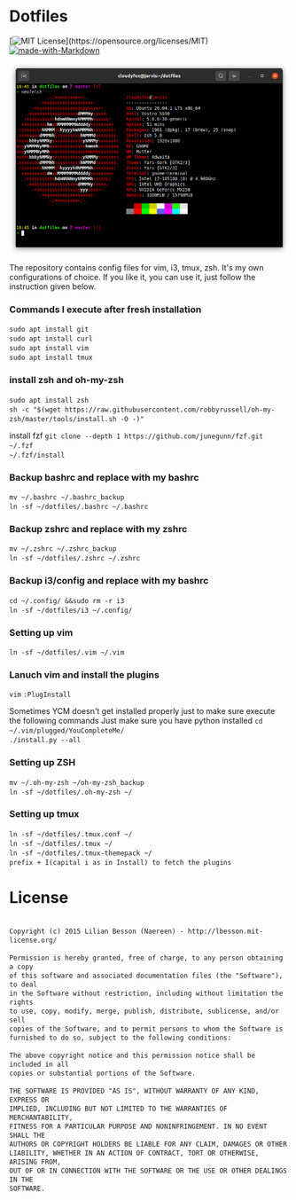 # Dotfiles

[![MIT License](https://img.shields.io/apm/l/atomic-design-ui.svg?)](https://opensource.org/licenses/MIT)
[![made-with-Markdown](https://img.shields.io/badge/Made%20with-Markdown-1f425f.svg)](https://guides.github.com/features/mastering-markdown/)

![Neofetch](/images/neofetch.png)

The repository contains config files for vim, i3, tmux, zsh. It's my own configurations of choice. If you like it, you can use it, just follow the instruction given below.

### Commands I execute after fresh installation

`sudo apt install git` </br>
`sudo apt install curl` </br>
`sudo apt install vim` </br>
`sudo apt install tmux` </br>

### install zsh and oh-my-zsh

`sudo apt install zsh` </br>
`sh -c "$(wget https://raw.githubusercontent.com/robbyrussell/oh-my-zsh/master/tools/install.sh -O -)"`

install fzf
`git clone --depth 1 https://github.com/junegunn/fzf.git ~/.fzf` </br>
`~/.fzf/install`

### Backup bashrc and replace with my bashrc

`mv ~/.bashrc ~/.bashrc_backup` </br>
`ln -sf ~/dotfiles/.bashrc ~/.bashrc` </br>

### Backup zshrc and replace with my zshrc

`mv ~/.zshrc ~/.zshrc_backup` </br>
`ln -sf ~/dotfiles/.zshrc ~/.zshrc` </br>

### Backup i3/config and replace with my bashrc

`cd ~/.config/ &&sudo rm -r i3` </br>
`ln -sf ~/dotfiles/i3 ~/.config/`

### Setting up vim

`ln -sf ~/dotfiles/.vim ~/.vim`

### Lanuch vim and install the plugins

`vim`
`:PlugInstall`

Sometimes YCM doesn't get installed properly just to make sure execute the following commands
Just make sure you have python installed
`cd ~/.vim/plugged/YouCompleteMe/` </br>
`./install.py --all`

### Setting up ZSH

`mv ~/.oh-my-zsh ~/oh-my-zsh_backup` </br>
`ln -sf ~/dotfiles/.oh-my-zsh ~/`

### Setting up tmux

`ln -sf ~/dotfiles/.tmux.conf ~/` </br>
`ln -sf ~/dotfiles/.tmux ~/` </br>
`ln -sf ~/dotfiles/.tmux-themepack ~/` </br>
`prefix + I(capital i as in Install) to fetch the plugins`

# License
``` The MIT License (MIT)

Copyright (c) 2015 Lilian Besson (Naereen) - http://lbesson.mit-license.org/

Permission is hereby granted, free of charge, to any person obtaining a copy
of this software and associated documentation files (the "Software"), to deal
in the Software without restriction, including without limitation the rights
to use, copy, modify, merge, publish, distribute, sublicense, and/or sell
copies of the Software, and to permit persons to whom the Software is
furnished to do so, subject to the following conditions:

The above copyright notice and this permission notice shall be included in all
copies or substantial portions of the Software.

THE SOFTWARE IS PROVIDED "AS IS", WITHOUT WARRANTY OF ANY KIND, EXPRESS OR
IMPLIED, INCLUDING BUT NOT LIMITED TO THE WARRANTIES OF MERCHANTABILITY,
FITNESS FOR A PARTICULAR PURPOSE AND NONINFRINGEMENT. IN NO EVENT SHALL THE
AUTHORS OR COPYRIGHT HOLDERS BE LIABLE FOR ANY CLAIM, DAMAGES OR OTHER
LIABILITY, WHETHER IN AN ACTION OF CONTRACT, TORT OR OTHERWISE, ARISING FROM,
OUT OF OR IN CONNECTION WITH THE SOFTWARE OR THE USE OR OTHER DEALINGS IN THE
SOFTWARE.
```
